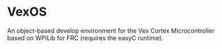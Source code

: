 VexOS
=====

An object-based develop environment for the Vex Cortex Microcontroller based on WPILib for FRC (requires the easyC runtime).